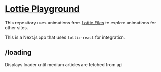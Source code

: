 # [Lottie Playground](https://lottie-playground-rachanastasia.vercel.app/)

This repository uses animations from [Lottie Files](https://lottiefiles.com) to explore animations for other sites.

This is a Next.js app that uses `lottie-react` for integration.

## /loading

Displays loader until medium articles are fetched from api
